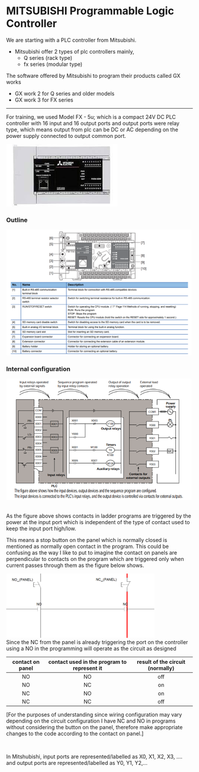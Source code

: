 # MITSUBISHI Programmable Logic Controller

We are starting with a PLC controller from Mitsubishi. 

- Mitsubishi offer 2 types of plc controllers mainly,
    - Q series (rack type)
    - fx series (modular type)

The software offered by Mitsubishi to program their products called GX works
- GX work 2 for Q series and older models 
- GX work 3 for FX series

----

For training, we used Model FX - 5u; which is a compact 24V DC PLC controller with 16 input and 16 output ports and output ports were relay type, which means output from plc can be DC or AC depending on the power supply connected to output common port.

<img src="../../assets/images/mitsubishi/download.jpg" alt="modelpic" width="300"/>

<br>

### Outline

<img src="../../assets/images/mitsubishi/label.png" alt="label" width="500"/>

<br>

### Internal configuration

<img src="../../assets/images/mitsubishi/figure2.png" alt="figure2" width="500"/>

<br>
<br>

As the figure above shows contacts in ladder programs are triggered by the power at the input port which is independent of the type of contact used to keep the input port high/low.

This means a stop button on the panel which is normally closed is mentioned as normally open contact in the program. This could be confusing as the way I like to put to imagine the contact on panels are perpendicular to contacts on the program which are triggered only when current passes through them as the figure below shows.

<img src="../../assets/images/mitsubishi/fig3.png" alt="figure2" width="400"/>

<br>
Since the NC from the panel is already triggering the port on the controller using a NO in the programming will operate as the circuit as designed 

<br>

| contact on panel | contact used in the program to represent it | result of the circuit (normally) |
| :---: | :---: | :---: |
|   NO  |   NO  |  off  |
|   NO  |   NC  |  on   |
|   NC  |   NO  |  on   |
|   NC  |   NC  |  off  |

[For the purposes of understanding since wiring configuration may vary depending on the circuit configuration I have NC and NO in programs without considering the button on the panel, therefore make appropriate changes to the code according to the contact on panel.]

<br>

In Mitshubishi, input ports are represented/labelled as X0, X1, X2, X3, .... and output ports are represented/labelled as Y0, Y1, Y2,...

